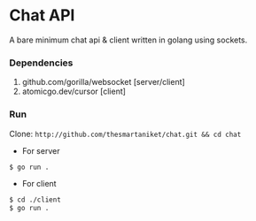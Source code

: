 # Chat API
A bare minimum chat api & client written in golang using sockets.

### Dependencies
1. github.com/gorilla/websocket [server/client]
2. atomicgo.dev/cursor [client]

### Run
Clone: `http://github.com/thesmartaniket/chat.git && cd chat`

+ For server

```bash
$ go run .
```

+ For client

```bash
$ cd ./client
$ go run .
```